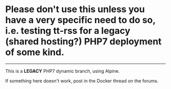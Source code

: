 # Please don't use this unless you have a very specific need to do so, i.e. testing tt-rss for a legacy (shared hosting?) PHP7 deployment of some kind.

-----------

This is a **LEGACY** PHP7 dynamic branch, using Alpine.

If something here doesn't work, post in the Docker thread on the forums.


